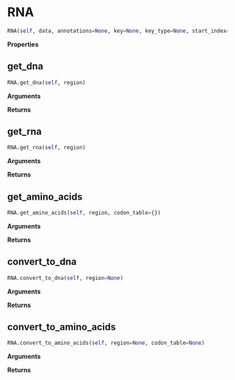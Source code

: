 <h1 id="genomics.RNA">RNA</h1>

```python
RNA(self, data, annotations=None, key=None, key_type=None, start_index=1, accepted_chars=None, double_stranded=True)
```

__Properties__



<h2 id="genomics.RNA.get_dna">get_dna</h2>

```python
RNA.get_dna(self, region)
```


__Arguments__


__Returns__



<h2 id="genomics.RNA.get_rna">get_rna</h2>

```python
RNA.get_rna(self, region)
```


__Arguments__


__Returns__



<h2 id="genomics.RNA.get_amino_acids">get_amino_acids</h2>

```python
RNA.get_amino_acids(self, region, codon_table={})
```


__Arguments__


__Returns__



<h2 id="genomics.RNA.convert_to_dna">convert_to_dna</h2>

```python
RNA.convert_to_dna(self, region=None)
```


__Arguments__


__Returns__



<h2 id="genomics.RNA.convert_to_amino_acids">convert_to_amino_acids</h2>

```python
RNA.convert_to_amino_acids(self, region=None, codon_table=None)
```


__Arguments__


__Returns__



